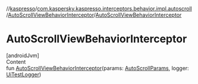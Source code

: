 //[kaspresso](../../index.md)/[com.kaspersky.kaspresso.interceptors.behavior.impl.autoscroll](../index.md)/[AutoScrollViewBehaviorInterceptor](index.md)/[AutoScrollViewBehaviorInterceptor](-auto-scroll-view-behavior-interceptor.md)



# AutoScrollViewBehaviorInterceptor  
[androidJvm]  
Content  
fun [AutoScrollViewBehaviorInterceptor](-auto-scroll-view-behavior-interceptor.md)(params: [AutoScrollParams](../../com.kaspersky.kaspresso.params/-auto-scroll-params/index.md), logger: [UiTestLogger](../../com.kaspersky.kaspresso.logger/-ui-test-logger/index.md))  



